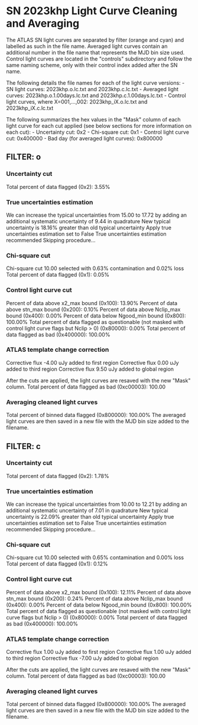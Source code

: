 # SN 2023khp Light Curve Cleaning and Averaging

The ATLAS SN light curves are separated by filter (orange and cyan) and labelled as such in the file name. Averaged light curves contain an additional number in the file name that represents the MJD bin size used. Control light curves are located in the "controls" subdirectory and follow the same naming scheme, only with their control index added after the SN name.

The following details the file names for each of the light curve versions:
	- SN light curves: 2023khp.o.lc.txt and 2023khp.c.lc.txt
	- Averaged light curves: 2023khp.o.1.00days.lc.txt and 2023khp.c.1.00days.lc.txt
	- Control light curves, where X=001,...,002: 2023khp_iX.o.lc.txt and 2023khp_iX.c.lc.txt

The following summarizes the hex values in the "Mask" column of each light curve for each cut applied (see below sections for more information on each cut): 
	- Uncertainty cut: 0x2
	- Chi-square cut: 0x1
	- Control light curve cut: 0x400000
	- Bad day (for averaged light curves): 0x800000

## FILTER: o

### Uncertainty cut
Total percent of data flagged (0x2): 3.55%

### True uncertainties estimation
We can increase the typical uncertainties from 15.00 to 17.72 by adding an additional systematic uncertainty of 9.44 in quadrature
New typical uncertainty is 18.16% greater than old typical uncertainty
Apply true uncertainties estimation set to False
True uncertainties estimation recommended
Skipping procedure...

### Chi-square cut
Chi-square cut 10.00 selected with 0.63% contamination and 0.02% loss
Total percent of data flagged (0x1): 0.05%

### Control light curve cut
Percent of data above x2_max bound (0x100): 13.90%
Percent of data above stn_max bound (0x200): 0.10%
Percent of data above Nclip_max bound (0x400): 0.00%
Percent of data below Ngood_min bound (0x800): 100.00%
Total percent of data flagged as questionable (not masked with control light curve flags but Nclip > 0) (0x80000): 0.00%
Total percent of data flagged as bad (0x400000): 100.00%

### ATLAS template change correction
Corrective flux -4.00 uJy added to first region
Corrective flux 0.00 uJy added to third region
Corrective flux 9.50 uJy added to global region

After the cuts are applied, the light curves are resaved with the new "Mask" column.
Total percent of data flagged as bad (0xc00003): 100.00

### Averaging cleaned light curves
Total percent of binned data flagged (0x800000): 100.00%
The averaged light curves are then saved in a new file with the MJD bin size added to the filename.

## FILTER: c

### Uncertainty cut
Total percent of data flagged (0x2): 1.78%

### True uncertainties estimation
We can increase the typical uncertainties from 10.00 to 12.21 by adding an additional systematic uncertainty of 7.01 in quadrature
New typical uncertainty is 22.09% greater than old typical uncertainty
Apply true uncertainties estimation set to False
True uncertainties estimation recommended
Skipping procedure...

### Chi-square cut
Chi-square cut 10.00 selected with 0.65% contamination and 0.00% loss
Total percent of data flagged (0x1): 0.12%

### Control light curve cut
Percent of data above x2_max bound (0x100): 12.11%
Percent of data above stn_max bound (0x200): 0.24%
Percent of data above Nclip_max bound (0x400): 0.00%
Percent of data below Ngood_min bound (0x800): 100.00%
Total percent of data flagged as questionable (not masked with control light curve flags but Nclip > 0) (0x80000): 0.00%
Total percent of data flagged as bad (0x400000): 100.00%

### ATLAS template change correction
Corrective flux 1.00 uJy added to first region
Corrective flux 1.00 uJy added to third region
Corrective flux -7.00 uJy added to global region

After the cuts are applied, the light curves are resaved with the new "Mask" column.
Total percent of data flagged as bad (0xc00003): 100.00

### Averaging cleaned light curves
Total percent of binned data flagged (0x800000): 100.00%
The averaged light curves are then saved in a new file with the MJD bin size added to the filename.